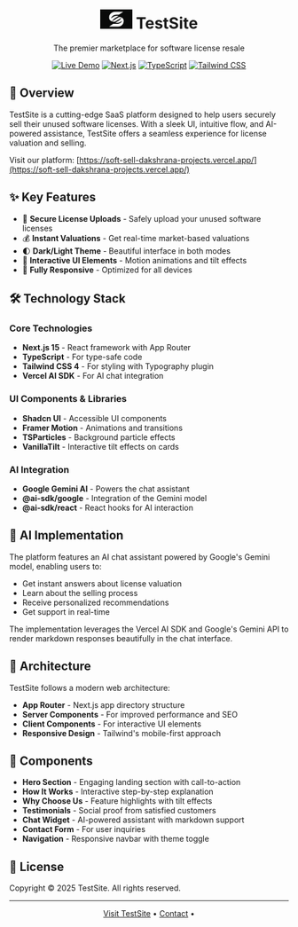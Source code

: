 # <div align="center" size="48px"><img src="./src/app/favicon.ico" alt="TestSite Logo" width="58"/> TestSite</div>
<div align="center">
<p>The premier marketplace for software license resale</p>

[![Live Demo](https://img.shields.io/badge/demo-live-brightgreen.svg)](https://soft-sell-dakshrana-projects.vercel.app/)
[![Next.js](https://img.shields.io/badge/built%20with-Next.js%2015-blue.svg)](https://nextjs.org/)
[![TypeScript](https://img.shields.io/badge/TypeScript-5-3178C6.svg)](https://www.typescriptlang.org/)
[![Tailwind CSS](https://img.shields.io/badge/Tailwind%20CSS-4-38B2AC.svg)](https://tailwindcss.com/)
</div>


## 🌟 Overview

TestSite is a cutting-edge SaaS platform designed to help users securely sell their unused software licenses. With a sleek UI, intuitive flow, and AI-powered assistance, TestSite offers a seamless experience for license valuation and selling.

Visit our platform: [https://soft-sell-dakshrana-projects.vercel.app/](https://soft-sell-dakshrana-projects.vercel.app/)

## ✨ Key Features

- 🔐 **Secure License Uploads** - Safely upload your unused software licenses
- 💰 **Instant Valuations** - Get real-time market-based valuations
- 🌓 **Dark/Light Theme** - Beautiful interface in both modes
- 🔄 **Interactive UI Elements** - Motion animations and tilt effects
- 📱 **Fully Responsive** - Optimized for all devices

## 🛠️ Technology Stack

### Core Technologies
- **Next.js 15** - React framework with App Router
- **TypeScript** - For type-safe code
- **Tailwind CSS 4** - For styling with Typography plugin
- **Vercel AI SDK** - For AI chat integration

### UI Components & Libraries
- **Shadcn UI** - Accessible UI components
- **Framer Motion** - Animations and transitions
- **TSParticles** - Background particle effects
- **VanillaTilt** - Interactive tilt effects on cards

### AI Integration
- **Google Gemini AI** - Powers the chat assistant
- **@ai-sdk/google** - Integration of the Gemini model
- **@ai-sdk/react** - React hooks for AI interaction

## 🧠 AI Implementation

The platform features an AI chat assistant powered by Google's Gemini model, enabling users to:
- Get instant answers about license valuation
- Learn about the selling process
- Receive personalized recommendations
- Get support in real-time

The implementation leverages the Vercel AI SDK and Google's Gemini API to render markdown responses beautifully in the chat interface.

## 📐 Architecture

TestSite follows a modern web architecture:

- **App Router** - Next.js app directory structure
- **Server Components** - For improved performance and SEO
- **Client Components** - For interactive UI elements
- **Responsive Design** - Tailwind's mobile-first approach

## 📝 Components

- **Hero Section** - Engaging landing section with call-to-action
- **How It Works** - Interactive step-by-step explanation
- **Why Choose Us** - Feature highlights with tilt effects
- **Testimonials** - Social proof from satisfied customers
- **Chat Widget** - AI-powered assistant with markdown support
- **Contact Form** - For user inquiries
- **Navigation** - Responsive navbar with theme toggle

## 📄 License

Copyright © 2025 TestSite. All rights reserved.

---

<p align="center">
  <a href="https://soft-sell-dakshrana-projects.vercel.app/">Visit TestSite</a> •
  <a href="mailto:contact@testsite.example.com">Contact</a> •
</p>
